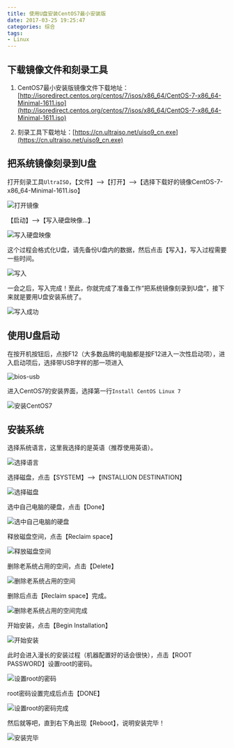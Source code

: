 ```yaml
---
title: 使用U盘安装CentOS7最小安装版
date: 2017-03-25 19:25:47
categories: 综合
tags:
- Linux
---
```


## 下载镜像文件和刻录工具
1. CentOS7最小安装版镜像文件下载地址：[http://isoredirect.centos.org/centos/7/isos/x86_64/CentOS-7-x86_64-Minimal-1611.iso](http://isoredirect.centos.org/centos/7/isos/x86_64/CentOS-7-x86_64-Minimal-1611.iso)

2. 刻录工具下载地址：[https://cn.ultraiso.net/uiso9_cn.exe](https://cn.ultraiso.net/uiso9_cn.exe)

<!-- more -->

## 把系统镜像刻录到U盘
打开刻录工具`UltraISO`，【文件】-->【打开】-->【选择下载好的镜像CentOS-7-x86_64-Minimal-1611.iso】

![打开镜像](/upload/article/centos-001.png)

【启动】-->【写入硬盘映像...】

![写入硬盘映像](/upload/article/centos-002.png)

这个过程会格式化U盘，请先备份U盘内的数据，然后点击【写入】，写入过程需要一些时间。

![写入](/upload/article/centos-003.png)

一会之后，写入完成！至此，你就完成了准备工作“把系统镜像刻录到U盘”，接下来就是要用U盘安装系统了。

![写入成功](/upload/article/centos-004.png)

## 使用U盘启动
在按开机按钮后，点按F12（大多数品牌的电脑都是按F12进入一次性启动项），进入启动项后，选择带USB字样的那一项进入

![bios-usb](/upload/article/centos-005.jpg)

进入CentOS7的安装界面，选择第一行`Install CentOS Linux 7`

![安装CentOS7](/upload/article/centos-006.jpg)

## 安装系统
选择系统语言，这里我选择的是英语（推荐使用英语）。

![选择语言](/upload/article/centos-015.jpg)

选择磁盘，点击【SYSTEM】-->【INSTALLION DESTINATION】

![选择磁盘](/upload/article/centos-007.jpg)

选中自己电脑的硬盘，点击【Done】

![选中自己电脑的硬盘](/upload/article/centos-008.jpg)

释放磁盘空间，点击【Reclaim space】

![释放磁盘空间](/upload/article/centos-009.jpg)

删除老系统占用的空间，点击【Delete】

![删除老系统占用的空间](/upload/article/centos-010.jpg)

删除后点击【Reclaim space】完成。

![删除老系统占用的空间完成](/upload/article/centos-011.jpg)

开始安装，点击【Begin Installation】

![开始安装](/upload/article/centos-012.jpg)

此时会进入漫长的安装过程（机器配置好的话会很快），点击【ROOT PASSWORD】设置root的密码。

![设置root的密码](/upload/article/centos-013.jpg)

root密码设置完成后点击【DONE】

![设置root的密码完成](/upload/article/centos-014.jpg)

然后就等吧，直到右下角出现【Reboot】，说明安装完毕！

![安装完毕](/upload/article/centos-016.jpg)
